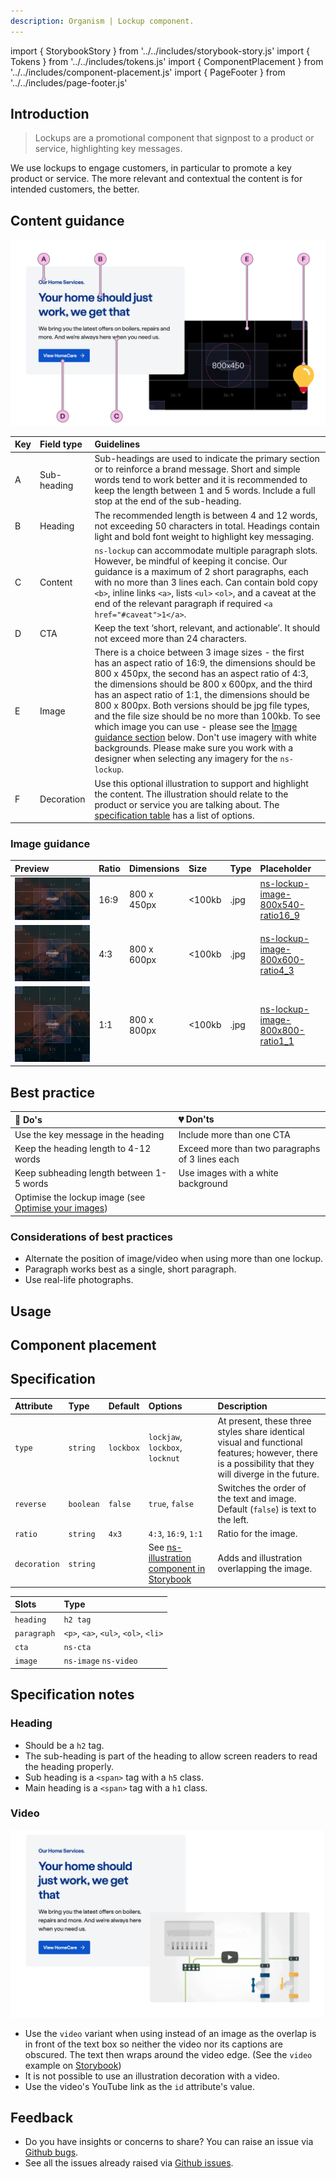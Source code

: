 ```yaml
---
description: Organism | Lockup component.
---
```


import { StorybookStory } from '../../includes/storybook-story.js'
import { Tokens } from '../../includes/tokens.js'
import { ComponentPlacement } from '../../includes/component-placement.js'
import { PageFooter } from '../../includes/page-footer.js'

## Introduction

> Lockups are a promotional component that signpost to a product or service, highlighting key messages.

We use lockups to engage customers, in particular to promote a key product or service. The more relevant and contextual the content is for intended customers, the better.

## Content guidance

![Lockup - Lockjaw](images/ns-lockup/content-guidance.webp)

| Key | Field type | Guidelines |
| :--- | :--- | :--- |
| A | Sub-heading | Sub-headings are used to indicate the primary section or to reinforce a brand message. Short and simple words tend to work better and it is recommended to keep the length between 1 and 5 words. Include a full stop at the end of the sub-heading. |
| B | Heading | The recommended length is between 4 and 12 words, not exceeding 50 characters in total. Headings contain light and bold font weight to highlight key messaging.  |
| C | Content | `ns-lockup` can accommodate multiple paragraph slots. However, be mindful of keeping it concise. Our guidance is a maximum of 2 short paragraphs, each with no more than 3 lines each. Can contain bold copy `<b>`, inline links `<a>`,  lists `<ul>` `<ol>`, and a caveat at the end of the relevant paragraph if required `<a href="#caveat">1</a>`. |
| D | CTA | Keep the text ‘short, relevant, and actionable’. It should not exceed more than 24 characters. |
| E | Image | There is a choice between 3 image sizes - the first has an aspect ratio of 16:9, the dimensions should be 800 x 450px, the second has an aspect ratio of 4:3, the dimensions should be 800 x 600px, and the third has an aspect ratio of 1:1, the dimensions should be 800 x 800px. Both versions should be jpg file types, and the file size should be no more than 100kb. To see which image you can use - please see the [Image guidance section](#image-guidance) below. Don't use imagery with white backgrounds. Please make sure you work with a designer when selecting any imagery for the `ns-lockup`. |
| F | Decoration | Use this optional illustration to support and highlight the content. The illustration should relate to the product or service you are talking about. The [specification table](#specification) has a list of options. |

### Image guidance

| Preview | Ratio | Dimensions | Size | Type | Placeholder |
| :--- | :--- | :--- | :--- | :--- | :--- |
| ![ns-lockup-image-16_9](images/ns-lockup/ns-lockup-image-800x540-ratio16_9.jpg) | 16:9 | 800 x 450px | &lt;100kb | .jpg | [ns-lockup-image-800x540-ratio16_9](images/ns-lockup/ns-lockup-image-800x540-ratio16_9.jpg) |
| ![ns-lockup-image-4_3](images/ns-lockup/ns-lockup-image-800x600-ratio4_3.jpg) | 4:3 | 800 x 600px | &lt;100kb | .jpg | [ns-lockup-image-800x600-ratio4_3](images/ns-lockup/ns-lockup-image-800x600-ratio4_3.jpg) |
| ![ns-lockup-image-1_1](images/ns-lockup/ns-lockup-image-800x800-ratio1_1.jpg) | 1:1 | 800 x 800px | &lt;100kb | .jpg | [ns-lockup-image-800x800-ratio1_1](images/ns-lockup/ns-lockup-image-800x800-ratio1_1.jpg) |


## Best practice

| 💚 Do's | 💔 Don'ts |
| :--- | :--- |
| Use the key message in the heading | Include more than one CTA |
| Keep the heading length to 4-12 words | Exceed more than two paragraphs of 3 lines each |
| Keep subheading length between 1-5 words | Use images with a white background |
| Optimise the lockup image (see [Optimise your images](https://nucleus.design/docs/foundations/photography#optimise-your-images)) | |

### Considerations of best practices

* Alternate the position of image/video when using more than one lockup.
* Paragraph works best as a single, short paragraph.
* Use real-life photographs.

## Usage

<StorybookStory story="components-ns-lockup--lockbox"></StorybookStory>

## Component placement

<ComponentPlacement component="ns-lockup" parentComponents="ns-panel"></ComponentPlacement>

## Specification

| Attribute    | Type                | Default   | Options   | Description |
| :--- | :--- | :--- | :--- | :--- |
| `type` | `string` | `lockbox` | `lockjaw`, `lockbox`, `locknut` | At present, these three styles share identical visual and functional features; however, there is a possibility that they will diverge in the future. |
| `reverse` | `boolean` | `false` |`true`, `false`| Switches the order of the text and image. Default (`false`) is text to the left. |
| `ratio` | `string` | `4x3` | `4:3`, `16:9`, `1:1` | Ratio for the image. |
| `decoration` | `string` |  | See [ns-illustration component in Storybook](https://britishgas.co.uk/nucleus/demo/index.html?path=/story/ns-illustration--standard) | Adds and illustration overlapping the image. |

| Slots | Type |
| :--- | :--- |
| `heading` | `h2 tag`                             |
| `paragraph` | `<p>`, `<a>`, `<ul>`, `<ol>`, `<li>` |
| `cta` | `ns-cta` |
| `image` | `ns-image` `ns-video` |

## Specification notes

### Heading

* Should be a `h2` tag.
* The sub-heading is part of the heading to allow screen readers to read the heading properly.
* Sub heading is a `<span>` tag with a `h5` class.
* Main heading is a `<span>` tag with a `h1` class.

### Video

![ns-lockup-with-video-overlap](images/ns-lockup/video.webp)

* Use the `video` variant when using instead of an image as the overlap is in front of the text box so neither the video nor its captions are obscured. The text then wraps around the video edge. (See the `video` example on [Storybook](https://www.britishgas.co.uk/nucleus/demo/index.html?path=/story/components-ns-lockup--video))
* It is not possible to use an illustration decoration with a video.
* Use the video's YouTube link as the `id` attribute's value.

<Tokens component="lockup"></Tokens>

## Feedback

* Do you have insights or concerns to share? You can raise an issue via [Github bugs](https://github.com/ConnectedHomes/nucleus/issues/new?assignees=&labels=Bug&template=a--bug-report.md&title=[bug]%20[ns-lockup]).
* See all the issues already raised via [Github issues](https://github.com/connectedHomes/nucleus/issues?utf8=%E2%9C%93&q=is%3Aopen+is%3Aissue+label%3ABug+ns-lockup).

<PageFooter></PageFooter>
